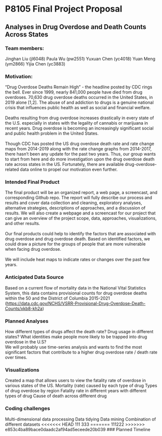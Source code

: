 P8105 Final Project Proposal
================

## Analyses in Drug Overdose and Death Counts Across States

### Team members:

Jinghan Liu (jl6048) Paula Wu (pw2551) Yuxuan Chen (yc4018) Yuan Meng
(ym2866) Yijia Chen (yc3883)

### Motivation:

“Drug Overdose Deaths Remain High” - the headline posted by CDC rings
the bell. Ever since 1999, nearly 841,000 people have died from drug
overdoses. 70,630 drug overdose deaths occurred in the United States, in
2019 alone \[1,2\]. The abuse of and addiction to drugs is a genuine
national crisis that influences public health as well as social and
financial welfare. <br><br> Deaths resulting from drug overdose
increases drastically in every state of the U.S. especially in states
with the legality of cannabis or marijuana in recent years. Drug
overdose is becoming an increasingly significant social and public
health problem in the United States. <br><br> Though CDC has posted the
US drug overdose death rate and rate change maps from 2014-2019 along
with the rate change graphs from 2014-2017, there hasn’t been any update
for the past two years. Thus, our group wants to start from here and do
more investigation upon the drug overdose death rate across states in
the US. Fortunately, there are available drug-overdose-related data
online to propel our motivation even further.

### Intended Final Product

The final product will be an organized report, a web page, a screencast,
and corresponding Github repo. The report will fully describe our
process and results and cover data collection and cleaning, exploratory
analyses, alternative strategies, descriptions of approaches, and a
discussion of results. We will also create a webpage and a screencast
for our project that can give an overview of the project scope, data,
approaches, visualizations, and other results.<br><br> Our final
products could help to identify the factors that are associated with
drug overdose and drug overdose death. Based on identified factors, we
could draw a picture for the groups of people that are more vulnerable
when facing drug overdose. <br><br> We will include heat maps to
indicate rates or changes over the past few years.

### Anticipated Data Source

Based on a current flow of mortality data in the National Vital
Statistics System, this data contains provisional counts for drug
overdose deaths within the 50 and the District of Columbia 2015-2021
(<https://data.cdc.gov/NCHS/VSRR-Provisional-Drug-Overdose-Death-Counts/xkb8-kh2a>)

### Planned Analyses

How different types of drugs affect the death rate? Drug usage in
different states? What identities make people more likely to be trapped
into drug overdose in the U.S? <br> We will probably use time-series
analysis and wants to find the most significant factors that contribute
to a higher drug overdose rate / death rate over times.

### Visualizations

Created a map that allows users to view the fatality rate of overdose in
various states of the US. Mortality (rate) caused by each type of drug
Types of drug overdose by region Fatality rate in different years with
different types of drug Cause of death across different drug

### Coding challenges

Multi-dimensional data processing Data tidying Data mining Combination
of different datasets &lt;&lt;&lt;&lt;&lt;&lt;&lt; HEAD 111 333 =======
111222 &gt;&gt;&gt;&gt;&gt;&gt;&gt;
e853c4ba89bace0daadc2af94ad5eceede20b039 \#\#\# Planned Timeline
